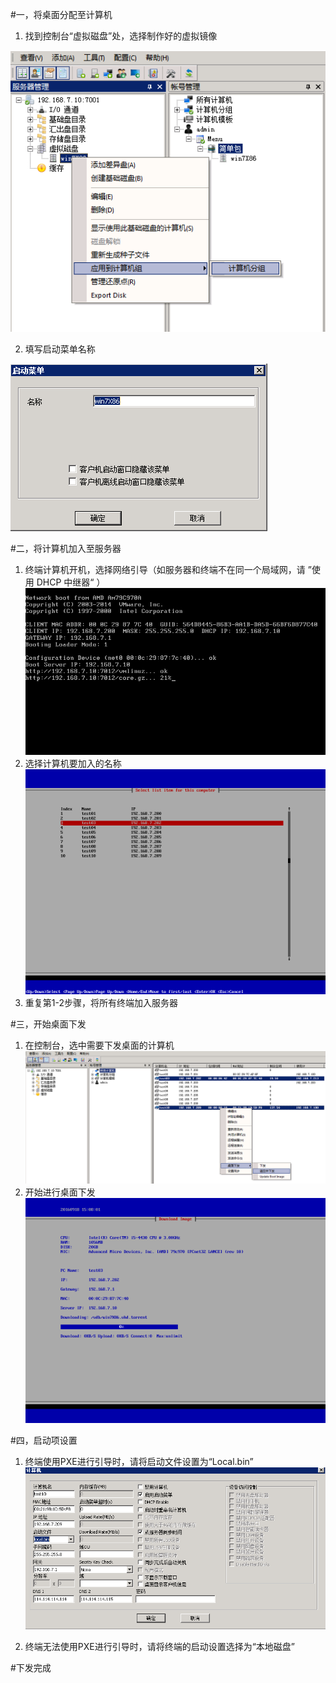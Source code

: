 #一，将桌面分配至计算机

1.  找到控制台“虚拟磁盘”处，选择制作好的虚拟镜像

![](/assets/25-1.png)

2.  填写启动菜单名称

![](/assets/25-2.png)



#二，将计算机加入至服务器

1.  终端计算机开机，选择网络引导（如服务器和终端不在同一个局域网，请 ”使用 DHCP 中继器“ ）
![](/assets/25-3.png)
2.  选择计算机要加入的名称
![](/assets/25-4.png)
3.  重复第1-2步骤，将所有终端加入服务器


#三，开始桌面下发
1.   在控制台，选中需要下发桌面的计算机
![](/assets/25-5.png)
2.   开始进行桌面下发
![](/assets/25-6.png)

#四，启动项设置
1.   终端使用PXE进行引导时，请将启动文件设置为“Local.bin”
![](/assets/25-7.png)

2.   终端无法使用PXE进行引导时，请将终端的启动设置选择为“本地磁盘”

#下发完成




